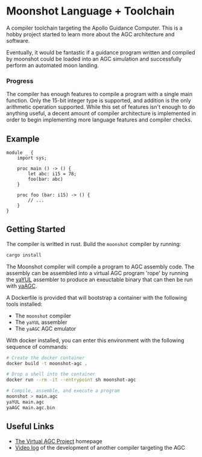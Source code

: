 # Moonshot Language + Toolchain

A compiler toolchain targeting the Apollo Guidance Computer. This is a hobby
project started to learn more about the AGC architecture and software.

Eventually, it would be fantastic if a guidance program written and compiled by moonshot
could be loaded into an AGC simulation and successfully perform an automated moon landing.

### Progress

The compiler has enough features to compile a program with a single main function. Only
the 15-bit integer type is supported, and addition is the only arithmetic operation
supported. While this set of features isn't enough to do anything useful, a decent amount
of compiler architecture is implemented in order to begin implementing more language features
and compiler checks.

## Example

```
module _ {
    import sys;

    proc main () -> () {
        let abc: i15 = 78;
        foo(bar: abc)
    }

    proc foo (bar: i15) -> () {
        // ...
    }
}
```

## Getting Started

The compiler is writted in rust. Build the `moonshot` compiler by running:

```bash
cargo install
```

The Moonshot compiler  will compile a program to AGC assembly code. The assembly can be assembled
into a virtual AGC program 'rope' by running the [yaYUL](https://www.ibiblio.org/apollo/yaYUL.html)
assembler to produce an exeuctable binary that can then be run with
[yaAGC](https://www.ibiblio.org/apollo/yaAGC.html).

A Dockerfile is provided that will bootstrap a container with the following tools installed:
 * The `moonshot` compiler
 * The `yaYUL` assembler
 * The `yaAGC` AGC emulator

With docker installed, you can enter this environment with the following sequence of commands:

```bash
# Create the docker container
docker build -t moonshot-agc .

# Drop a shell into the container
docker run --rm -it --entrypoint sh moonshot-agc

# Compile, assemble, and execute a program
moonshot > main.agc
yaYUL main.agc
yaAGC main.agc.bin
```

## Useful Links
 * [The Virtual AGC Project](https://www.ibiblio.org/apollo/index.html) homepage
 * [Video log](https://youtu.be/VHDkWppysQI) of the development of another compiler targeting
   the AGC
